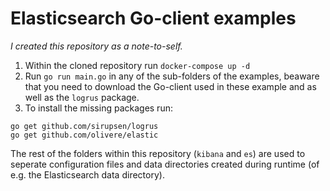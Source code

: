 # Elasticsearch Go-client examples

_I created this repository as a note-to-self._

1. Within the cloned repository run `docker-compose up -d`
2. Run `go run main.go` in any of the sub-folders of the examples, beaware that you need to download the Go-client used in these example and as well as the `logrus` package.
3. To install the missing packages run:
```
go get github.com/sirupsen/logrus
go get github.com/olivere/elastic
```

The rest of the folders within this repository (`kibana` and `es`) are used to seperate configuration files and data directories created during runtime (of e.g. the Elasticsearch data directory).
